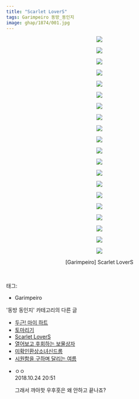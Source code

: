 ```yaml
---
title: "Scarlet LoverS"
tags: Garimpeiro 동방_동인지
image: ghap/1874/001.jpg
---
```

<div class="article">
<p style="text-align: center; clear: none; float: none;"><img src="{{ site.nasurl }}/ghap/1874/001.jpg"/></p>
<p style="text-align: center; clear: none; float: none;"><img src="{{ site.nasurl }}/ghap/1874/002.jpg"/></p>
<p style="text-align: center; clear: none; float: none;"><img src="{{ site.nasurl }}/ghap/1874/003.jpg"/></p>
<p style="text-align: center; clear: none; float: none;"><img src="{{ site.nasurl }}/ghap/1874/004.jpg"/></p>
<p style="text-align: center; clear: none; float: none;"><img src="{{ site.nasurl }}/ghap/1874/005.jpg"/></p>
<p style="text-align: center; clear: none; float: none;"><img src="{{ site.nasurl }}/ghap/1874/006.jpg"/></p>
<p style="text-align: center; clear: none; float: none;"><img src="{{ site.nasurl }}/ghap/1874/007.jpg"/></p>
<p style="text-align: center; clear: none; float: none;"><img src="{{ site.nasurl }}/ghap/1874/008.jpg"/></p>
<p style="text-align: center; clear: none; float: none;"><img src="{{ site.nasurl }}/ghap/1874/009.jpg"/></p>
<p style="text-align: center; clear: none; float: none;"><img src="{{ site.nasurl }}/ghap/1874/010.jpg"/></p>
<p style="text-align: center; clear: none; float: none;"><img src="{{ site.nasurl }}/ghap/1874/011.jpg"/></p>
<p style="text-align: center; clear: none; float: none;"><img src="{{ site.nasurl }}/ghap/1874/012.jpg"/></p>
<p style="text-align: center; clear: none; float: none;"><img src="{{ site.nasurl }}/ghap/1874/013.jpg"/></p>
<p style="text-align: center; clear: none; float: none;"><img src="{{ site.nasurl }}/ghap/1874/014.jpg"/></p>
<p style="text-align: center; clear: none; float: none;"><img src="{{ site.nasurl }}/ghap/1874/015.jpg"/></p>
<p style="text-align: center; clear: none; float: none;"><img src="{{ site.nasurl }}/ghap/1874/016.jpg"/></p>
<p style="text-align: center; clear: none; float: none;"><img src="{{ site.nasurl }}/ghap/1874/017.jpg"/></p>
<p style="text-align: center; clear: none; float: none;"><img src="{{ site.nasurl }}/ghap/1874/018.jpg"/></p>
<p style="text-align: center; clear: none; float: none;"><img src="{{ site.nasurl }}/ghap/1874/019.jpg"/></p>
<p style="text-align: center; clear: none; float: none;"><img src="{{ site.nasurl }}/ghap/1874/020.jpg"/></p>
<p style="text-align: center; clear: none; float: none;">[Garimpeiro] Scarlet LoverS</p>
<p><br/></p>
</div><div class="tagTrail">
<p>태그: </p>
<ul>
<li>Garimpeiro</li>
</ul>
</div><div class="another">
<p>'동방 동인지' 카테고리의 다른 글</p>
<ul>
<li><a href="/2016-08-27-ghap_1876">두근! 마이 하트</a></li>
<li><a href="/2016-08-27-ghap_1875">토마리기</a></li>
<li><a href="/2016-08-27-ghap_1874">Scarlet LoverS</a></li>
<li><a href="/2016-08-27-ghap_1872">열어보고 후회하는 보물상자</a></li>
<li><a href="/2016-08-27-ghap_1871">미확인환상소녀신드롬</a></li>
<li><a href="/2016-08-27-ghap_1869">시원함을 구하며 달리는 여름</a></li>
</ul>
</div><div class="cb_module cb_fluid">
<div class="cb_wrt cb_profile">
<div class="comment">
<ul>
<li class="cb_thumb_off" id="comment15361572">
<div class="cb_comment_area">
<div class="cb_info_area">
<div class="cb_section">
<span class="cb_nick_name">ㅇㅇ</span>
</div>
<div class="cb_section">
<span class="cb_date">2018.10.24 20:51 </span>
</div>
</div>
<div class="cb_dsc_comment">
<p class="cb_dsc">
											그래서 꺄아핫 우후훗은 왜 안하고 끝나죠?
										</p>
</div>
</div></li>
</ul>
</div>
</div><!-- commentList close -->
</div>
<br/>
<p id="refer"></p>
<br/>
